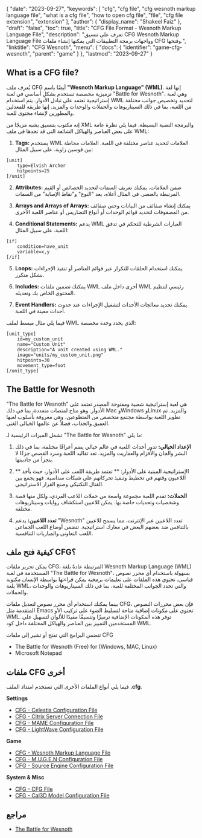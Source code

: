 {
  "date": "2023-09-27",
  "keywords": [
    "cfg",
    "cfg file",
    "cfg wesnoth markup language file",
    "what is a cfg file",
    "how to open cfg file",
    "file",
    "cfg file extension",
    "extension"
  ],
  "author": {
    "display_name": "Shakeel Faiz"
  },
  "draft": "false",
  "toc": true,
  "title": "CFG File Format - Wesnoth Markup Language File",
  "description": "تعرف على تنسيق CFG Wesnoth Markup Language File وواجهات برمجة التطبيقات التي يمكنها إنشاء ملفات CFG وفتحها.",
  "linktitle": "CFG Wesnoth",
  "menu": {
    "docs": {
      "identifier": "game-cfg-wesnoth",
      "parent": "game"
    }
  },
  "lastmod": "2023-09-27"
}

## What is a CFG file?

يُعرف ملف CFG أيضًا باسم **"Wesnoth Markup Language" (WML)**. إنها لغة ترميزية مخصصة تستخدم بشكل أساسي في لعبة "Battle for Wesnoth"، وهي لعبة إستراتيجية تعتمد على تبادل الأدوار. يتم استخدام WML لتحديد وتخصيص جوانب مختلفة من اللعبة، بما في ذلك السيناريوهات والحملات والوحدات والمزيد. إنها طريقة للمعدلين والمطورين لإنشاء محتوى للعبة.

إنه مكتوب بتنسيق يشبه مزيجًا من XML والبرمجة النصية البسيطة. فيما يلي نظرة عامة على بعض العناصر والهياكل الشائعة التي قد تجدها في ملف WML:

1.  **Tags:** يستخدم WML العلامات لتحديد عناصر مختلفة في اللعبة. العلامات محاطة بين قوسين زاوية. على سبيل المثال:

```
[unit]
    type=Elvish Archer
    hitpoints=25
[/unit]
```
    
2.  **Attributes:** ضمن العلامات، يمكنك تعريف السمات لتحديد الخصائص أو القيم المرتبطة بالعنصر. في المثال أعلاه، يعد "النوع" و"نقاط الإصابة" من السمات.
    
3.  **Arrays and Arrays of Arrays:** يمكنك إنشاء صفائف من البيانات وحتى صفائف من المصفوفات لتحديد قوائم الوحدات أو أنواع التضاريس أو عناصر اللعبة الأخرى.
    
4.  **Conditional Statements:** يدعم WML العبارات الشرطية للتحكم في تدفق اللعبة. على سبيل المثال:

```
[if]
    condition=have_unit
    variable=x,y
[/if]
```
    
5.  **Loops:** يمكنك استخدام الحلقات للتكرار عبر قوائم العناصر أو تنفيذ الإجراءات بشكل متكرر.
    
6.  **Includes:** يمكنك تضمين ملفات WML أخرى داخل ملف WML رئيسي لتنظيم المحتوى الخاص بك وتعديله.
    
7.  **Event Handlers:** يمكنك تحديد معالجات الأحداث لتشغيل الإجراءات عند حدوث أحداث معينة في اللعبة.
    

فيما يلي مثال مبسط لملف WML الذي يحدد وحدة مخصصة:

```
[unit_type]
    id=my_custom_unit
    name="Custom Unit"
    description="A unit created using WML."
    image="units/my_custom_unit.png"
    hitpoints=30
    movement_type=foot
[/unit_type]
```

## The Battle for Wesnoth

"The Battle for Wesnoth" هي لعبة إستراتيجية شعبية ومفتوحة المصدر تعتمد على الأدوار. وهو متاح لمنصات متعددة، بما في ذلك Mac وWindows وLinux والمزيد. تم تطوير اللعبة بواسطة مجتمع متخصص من المتطوعين، وهي معروفة بأسلوب لعبها العميق والجذاب، فضلاً عن عالمها الخيالي الغني.

تشمل الميزات الرئيسية لـ "The Battle for Wesnoth" ما يلي:

1. **الإعداد الخيالي:** تدور أحداث اللعبة في عالم خيالي يضم أعراقًا مختلفة، بما في ذلك البشر والجان والأقزام والعفاريت والمزيد. تعد تقاليد اللعبة وسرد القصص جزءًا لا يتجزأ من جاذبيتها.
    
2. ** الإستراتيجية المبنية على الأدوار: ** تعتمد طريقة اللعب على الأدوار، حيث يأخذ اللاعبون وقتهم في تخطيط وتنفيذ تحركاتهم على شبكات سداسية. فهو يجمع بين القتال التكتيكي وصنع القرار الاستراتيجي.
    
3. **الحملات:** تقدم اللعبة مجموعة واسعة من حملات اللاعب الفردي، ولكل منها قصة وشخصيات وتحديات خاصة بها. يمكن للاعبين استكشاف روايات وسيناريوهات مختلفة.
    
4. **تعدد اللاعبين:** يدعم "Wesnoth" تعدد اللاعبين عبر الإنترنت، مما يسمح للاعبين بالتنافس ضد بعضهم البعض في معارك استراتيجية. تتضمن أوضاع اللعب الجماعي اللعب التعاوني والمباريات التنافسية.

## كيفية فتح ملف CFG؟

يمكن تحرير ملفات CFG، المرتبطة عادةً بلغة Wesnoth Markup Language (WML) المستخدمة في لعبة "The Battle for Wesnoth"، بسهولة باستخدام أي محرر نصوص قياسي. تحتوي هذه الملفات على تعليمات برمجية يمكن قراءتها بواسطة الإنسان مكتوبة بلغة WML، والتي تحدد الجوانب المختلفة للعبة، بما في ذلك السيناريوهات والوحدات والحملات.

بينما يمكنك استخدام أي محرر نصوص لتعديل ملفات CFG، فإن بعض محررات النصوص المتقدمة مثل Emacs وVi تحتوي على مكونات إضافية متاحة لتسليط الضوء على تركيب WML. توفر هذه المكونات الإضافية ترميزًا وتنسيقًا مفيدًا للألوان لتسهيل على المستخدمين التمييز بين العناصر والهياكل المختلفة داخل كود WML.

تتضمن البرامج التي تفتح أو تشير إلى ملفات CFG

- The Battle for Wesnoth (Free) for (Windows, MAC, Linux)
- Microsoft Notepad

## ملفات CFG أخرى

فيما يلي أنواع الملفات الأخرى التي تستخدم امتداد الملف **.cfg**.

**Settings**
- [CFG - Celestia Configuration File](/settings/cfg-celestia/)
- [CFG - Citrix Server Connection File](/settings/cfg-citrix/)
- [CFG - MAME Configuration File](/settings/cfg-mame/)
- [CFG - LightWave Configuration File](/settings/cfg-lightwave/)

**Game**
- [CFG - Wesnoth Markup Language File](/game/cfg-wesnoth/)
- [CFG - M.U.G.E.N Configuration File](/game/cfg-mugen/)
- [CFG - Source Engine Configuration File](/game/cfg-sourceengine/)

**System & Misc**
- [CFG - CFG File](/system/cfg/)
- [CFG - Cal3D Model Configuration File](/misc/cfg-cal3d/)

## مراجع
* [The Battle for Wesnoth](https://en.wikipedia.org/wiki/The_Battle_for_Wesnoth)